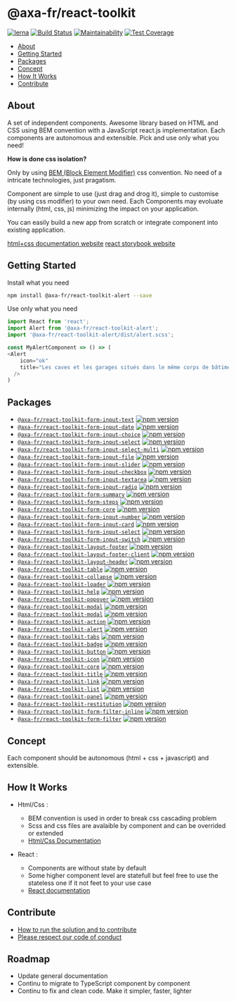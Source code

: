 # @axa-fr/react-toolkit

[![lerna](https://img.shields.io/badge/maintained%20with-lerna-cc00ff.svg)](https://lernajs.io/)
[![Build Status](https://travis-ci.com/AxaGuilDEv/react-toolkit.svg?branch=master)](https://travis-ci.com/AxaGuilDEv/react-toolkit)
[![Maintainability](https://api.codeclimate.com/v1/badges/502c94217e58384a8a77/maintainability)](https://codeclimate.com/github/AxaGuilDEv/react-toolkit/maintainability)
[![Test Coverage](https://api.codeclimate.com/v1/badges/502c94217e58384a8a77/test_coverage)](https://codeclimate.com/github/AxaGuilDEv/react-toolkit/test_coverage)

- [About](#about)
- [Getting Started](#getting-started)
- [Packages](#packages)
- [Concept](#concept)
- [How It Works](#how-it-works)
- [Contribute](#contribute)

## About

A set of independent components.
Awesome library based on HTML and CSS using BEM convention with a JavaScript react.js implementation. Each components are autonomous and extensible. Pick and use only what you need!

**How is done css isolation?**

Only by using [BEM (Block Element Modifier)](http://getbem.com) css convention. No need of a intricate technologies, just pragatism.

Component are simple to use (just drag and drog it), simple to customise (by using css modifier) to your own need. Each Components may evoluate internally (html, css, js) minimizing the impact on your application.

You can easily build a new app from scratch or integrate component into existing application.

[html+css documentation website](https://axaguildev.github.io?target=react_toolkit_storybook)
[react storybook website](https://axaguildev.github.io?target=react_toolkit_design)

## Getting Started

Install what you need

```sh
npm install @axa-fr/react-toolkit-alert --save
```

Use only what you need

```javascript
import React from 'react';
import Alert from '@axa-fr/react-toolkit-alert';
import '@axa-fr/react-toolkit-alert/dist/alert.scss';

const MyAlertComponent => () => (
<Alert
    icon="ok"
    title="Les caves et les garages situés dans le même corps de bâtiment que le logement assuré sont garantis d′office"
  />
)
```

## Packages

- [`@axa-fr/react-toolkit-form-input-text`](./packages/Form/Input/text/README.md) [![npm version](https://badge.fury.io/js/%40axa-fr%2Freact-toolkit-form-input-text.svg)](https://badge.fury.io/js/%40axa-fr%2Freact-toolkit-form-input-text)
- [`@axa-fr/react-toolkit-form-input-date`](./packages/Form/Input/date/README.md) [![npm version](https://badge.fury.io/js/%40axa-fr%2Freact-toolkit-form-input-date.svg)](https://badge.fury.io/js/%40axa-fr%2Freact-toolkit-form-input-date)
- [`@axa-fr/react-toolkit-form-input-choice`](./packages/Form/Input/choice/README.md) [![npm version](https://badge.fury.io/js/%40axa-fr%2Freact-toolkit-form-input-choice.svg)](https://badge.fury.io/js/%40axa-fr%2Freact-toolkit-form-input-choice)
- [`@axa-fr/react-toolkit-form-input-select`](./packages/Form/Input/select/README.md) [![npm version](https://badge.fury.io/js/%40axa-fr%2Freact-toolkit-form-input-select.svg)](https://badge.fury.io/js/%40axa-fr%2Freact-toolkit-form-input-select)
- [`@axa-fr/react-toolkit-form-input-select-multi`](./packages/Form/Input/select-multi/README.md) [![npm version](https://badge.fury.io/js/%40axa-fr%2Freact-toolkit-form-input-select-multi.svg)](https://badge.fury.io/js/%40axa-fr%2Freact-toolkit-form-input-select-multi)
- [`@axa-fr/react-toolkit-form-input-file`](./packages/Form/Input/file/README.md) [![npm version](https://badge.fury.io/js/%40axa-fr%2Freact-toolkit-form-input-file.svg)](https://badge.fury.io/js/%40axa-fr%2Freact-toolkit-form-input-file)
- [`@axa-fr/react-toolkit-form-input-slider`](./packages/Form/Input/slider/README.md) [![npm version](https://badge.fury.io/js/%40axa-fr%2Freact-toolkit-form-input-slider.svg)](https://badge.fury.io/js/%40axa-fr%2Freact-toolkit-form-input-slider)
- [`@axa-fr/react-toolkit-form-input-checkbox`](./packages/Form/Input/checkbox/README.md) [![npm version](https://badge.fury.io/js/%40axa-fr%2Freact-toolkit-form-input-checkbox.svg)](https://badge.fury.io/js/%40axa-fr%2Freact-toolkit-form-input-checkbox)
- [`@axa-fr/react-toolkit-form-input-textarea`](./packages/Form/Input/textarea/README.md) [![npm version](https://badge.fury.io/js/%40axa-fr%2Freact-toolkit-form-input-textarea.svg)](https://badge.fury.io/js/%40axa-fr%2Freact-toolkit-form-input-textarea)
- [`@axa-fr/react-toolkit-form-input-radio`](./packages/Form/Input/radio/README.md) [![npm version](https://badge.fury.io/js/%40axa-fr%2Freact-toolkit-form-input-radio.svg)](https://badge.fury.io/js/%40axa-fr%2Freact-toolkit-form-input-radio)
- [`@axa-fr/react-toolkit-form-summary`](./packages/Form/summary/README.md) [![npm version](https://badge.fury.io/js/%40axa-fr%2Freact-toolkit-form-summary.svg)](https://badge.fury.io/js/%40axa-fr%2Freact-toolkit-form-summary)
- [`@axa-fr/react-toolkit-form-steps`](./packages/Form/steps/README.md) [![npm version](https://badge.fury.io/js/%40axa-fr%2Freact-toolkit-form-steps.svg)](https://badge.fury.io/js/%40axa-fr%2Freact-toolkit-form-steps)
- [`@axa-fr/react-toolkit-form-core`](./packages/Form/core/README.md) [![npm version](https://badge.fury.io/js/%40axa-fr%2Freact-toolkit-form-core.svg)](https://badge.fury.io/js/%40axa-fr%2Freact-toolkit-form-core)
- [`@axa-fr/react-toolkit-form-input-number`](./packages/Form/Input/number/README.md) [![npm version](https://badge.fury.io/js/%40axa-fr%2Freact-toolkit-form-input-number.svg)](https://badge.fury.io/js/%40axa-fr%2Freact-toolkit-form-input-number)
- [`@axa-fr/react-toolkit-form-input-card`](./packages/Form/Input/card/README.md) [![npm version](https://badge.fury.io/js/%40axa-fr%2Freact-toolkit-form-input-card.svg)](https://badge.fury.io/js/%40axa-fr%2Freact-toolkit-form-input-card)
- [`@axa-fr/react-toolkit-form-input-select`](./packages/Form/Input/select/README.md) [![npm version](https://badge.fury.io/js/%40axa-fr%2Freact-toolkit-form-input-select.svg)](https://badge.fury.io/js/%40axa-fr%2Freact-toolkit-form-input-select)
- [`@axa-fr/react-toolkit-form-input-switch`](./packages/Form/Input/switch/README.md) [![npm version](https://badge.fury.io/js/%40axa-fr%2Freact-toolkit-form-input-switch.svg)](https://badge.fury.io/js/%40axa-fr%2Freact-toolkit-form-input-switch)
- [`@axa-fr/react-toolkit-layout-footer`](./packages/Layout/footer/README.md) [![npm version](https://badge.fury.io/js/%40axa-fr%2Freact-toolkit-layout-footer.svg)](https://badge.fury.io/js/%40axa-fr%2Freact-toolkit-layout-footer)
- [`@axa-fr/react-toolkit-layout-footer-client`](./packages/Layout/footer-client/README.md) [![npm version](https://badge.fury.io/js/%40axa-fr%2Freact-toolkit-layout-footer-client.svg)](https://badge.fury.io/js/%40axa-fr%2Freact-toolkit-layout-footer-client)
- [`@axa-fr/react-toolkit-layout-header`](./packages/Layout/header/README.md) [![npm version](https://badge.fury.io/js/%40axa-fr%2Freact-toolkit-layout-header.svg)](https://badge.fury.io/js/%40axa-fr%2Freact-toolkit-layout-header)
- [`@axa-fr/react-toolkit-table`](./packages/table/README.md) [![npm version](https://badge.fury.io/js/%40axa-fr%2Freact-toolkit-table.svg)](https://badge.fury.io/js/%40axa-fr%2Freact-toolkit-table)
- [`@axa-fr/react-toolkit-collapse`](./packages/collapse/README.md) [![npm version](https://badge.fury.io/js/%40axa-fr%2Freact-toolkit-collapse.svg)](https://badge.fury.io/js/%40axa-fr%2Freact-toolkit-collapse)
- [`@axa-fr/react-toolkit-loader`](./packages/loader/README.md) [![npm version](https://badge.fury.io/js/%40axa-fr%2Freact-toolkit-loader.svg)](https://badge.fury.io/js/%40axa-fr%2Freact-toolkit-loader)
- [`@axa-fr/react-toolkit-help`](./packages/help/README.md) [![npm version](https://badge.fury.io/js/%40axa-fr%2Freact-toolkit-help.svg)](https://badge.fury.io/js/%40axa-fr%2Freact-toolkit-help)
- [`@axa-fr/react-toolkit-popover`](./packages/popover/README.md) [![npm version](https://badge.fury.io/js/%40axa-fr%2Freact-toolkit-popover.svg)](https://badge.fury.io/js/%40axa-fr%2Freact-toolkit-popover)
- [`@axa-fr/react-toolkit-modal`](./packages/modal/default/README.md) [![npm version](https://badge.fury.io/js/%40axa-fr%2Freact-toolkit-modal-default.svg)](https://badge.fury.io/js/%40axa-fr%2Freact-toolkit-modal-default)
- [`@axa-fr/react-toolkit-modal`](./packages/modal/boolean/README.md) [![npm version](https://badge.fury.io/js/%40axa-fr%2Freact-toolkit-modal-boolean.svg)](https://badge.fury.io/js/%40axa-fr%2Freact-toolkit-modal-boolean)
- [`@axa-fr/react-toolkit-action`](./packages/action/README.md) [![npm version](https://badge.fury.io/js/%40axa-fr%2Freact-toolkit-action.svg)](https://badge.fury.io/js/%40axa-fr%2Freact-toolkit-action)
- [`@axa-fr/react-toolkit-alert`](./packages/alert/README.md) [![npm version](https://badge.fury.io/js/%40axa-fr%2Freact-toolkit-alert.svg)](https://badge.fury.io/js/%40axa-fr%2Freact-toolkit-alert)
- [`@axa-fr/react-toolkit-tabs`](./packages/tabs/README.md) [![npm version](https://badge.fury.io/js/%40axa-fr%2Freact-toolkit-tabs.svg)](https://badge.fury.io/js/%40axa-fr%2Freact-toolkit-tabs)
- [`@axa-fr/react-toolkit-badge`](./packages/badge/README.md) [![npm version](https://badge.fury.io/js/%40axa-fr%2Freact-toolkit-badge.svg)](https://badge.fury.io/js/%40axa-fr%2Freact-toolkit-badge)
- [`@axa-fr/react-toolkit-button`](./packages/button/README.md) [![npm version](https://badge.fury.io/js/%40axa-fr%2Freact-toolkit-button.svg)](https://badge.fury.io/js/%40axa-fr%2Freact-toolkit-button)
- [`@axa-fr/react-toolkit-icon`](./packages/icon/README.md) [![npm version](https://badge.fury.io/js/%40axa-fr%2Freact-toolkit-icon.svg)](https://badge.fury.io/js/%40axa-fr%2Freact-toolkit-icon)
- [`@axa-fr/react-toolkit-core`](./packages/core/README.md) [![npm version](https://badge.fury.io/js/%40axa-fr%2Freact-toolkit-core.svg)](https://badge.fury.io/js/%40axa-fr%2Freact-toolkit-core)
- [`@axa-fr/react-toolkit-title`](./packages/title/README.md) [![npm version](https://badge.fury.io/js/%40axa-fr%2Freact-toolkit-title.svg)](https://badge.fury.io/js/%40axa-fr%2F/react-toolkit-title)
- [`@axa-fr/react-toolkit-link`](./packages/link/README.md) [![npm version](https://badge.fury.io/js/%40axa-fr%2Freact-toolkit-link.svg)](https://badge.fury.io/js/%40axa-fr%2F/react-toolkit-link)
- [`@axa-fr/react-toolkit-list`](./packages/list/README.md) [![npm version](https://badge.fury.io/js/%40axa-fr%2Freact-toolkit-list.svg)](https://badge.fury.io/js/%40axa-fr%2F/react-toolkit-list)
- [`@axa-fr/react-toolkit-panel`](./packages/panel/README.md) [![npm version](https://badge.fury.io/js/%40axa-fr%2Freact-toolkit-panel.svg)](https://badge.fury.io/js/%40axa-fr%2F/react-toolkit-panel)
- [`@axa-fr/react-toolkit-restitution`](./packages/restitution/README.md) [![npm version](https://badge.fury.io/js/%40axa-fr%2Freact-toolkit-restitution.svg)](https://badge.fury.io/js/%40axa-fr%2F/react-toolkit-restitution)
- [`@axa-fr/react-toolkit-form-filter-inline`](./packages/Form/filter-inline/README.md) [![npm version](https://badge.fury.io/js/%40axa-fr%2Freact-toolkit-form-filter-inline.svg)](https://badge.fury.io/js/%40axa-fr%2F/react-toolkit-form-filter-inline)
- [`@axa-fr/react-toolkit-form-filter`](./packages/Form/filter/README.md) [![npm version](https://badge.fury.io/js/%40axa-fr%2Freact-toolkit-form-filter.svg)](https://badge.fury.io/js/%40axa-fr%2F/react-toolkit-form-filter)

## Concept

Each component should be autonomous (html + css + javascript) and extensible.

## How It Works

- Html/Css :

  - BEM convention is used in order to break css cascading problem
  - Scss and css files are avalaible by component and can be overrided or extended
  - [Html/Css Documentation](https://axaguildev.github.io?target=react_toolkit_storybook)

- React :
  - Components are without state by default
  - Some higher component level are statefull but feel free to use the stateless one if it not feet to your use case
  - [React documentation](https://axaguildev.github.io?target=react_toolkit_design)

## Contribute

- [How to run the solution and to contribute](./CONTRIBUTING.md)
- [Please respect our code of conduct](./CODE_OF_CONDUCT.md)

## Roadmap

- Update general documentation
- Continu to migrate to TypeScript component by component
- Continu to fix and clean code. Make it simpler, faster, lighter
